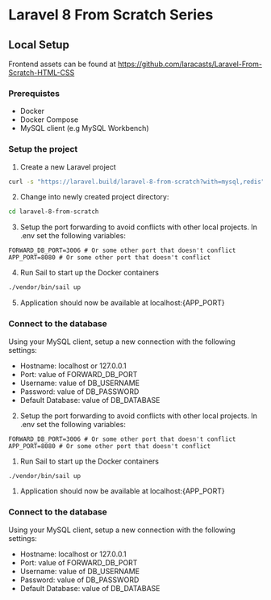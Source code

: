 # Laravel 8 From Scratch Series
## Local Setup
Frontend assets can be found at https://github.com/laracasts/Laravel-From-Scratch-HTML-CSS
### Prerequistes
- Docker
- Docker Compose
- MySQL client (e.g MySQL Workbench)
### Setup the project
1. Create a new Laravel project
```sh
curl -s "https://laravel.build/laravel-8-from-scratch?with=mysql,redis" | bash
```
2. Change into newly created project directory:
```sh
cd laravel-8-from-scratch
```
3. Setup the port forwarding to avoid conflicts with other local projects. In .env set the following variables:
```
FORWARD_DB_PORT=3006 # Or some other port that doesn't conflict
APP_PORT=8080 # Or some other port that doesn't conflict
```
4. Run Sail to start up the Docker containers
```sh
./vendor/bin/sail up
```
5. Application should now be available at localhost:{APP_PORT}
### Connect to the database
Using your MySQL client, setup a new connection with the following settings:
- Hostname: localhost or 127.0.0.1
- Port: value of FORWARD_DB_PORT
- Username: value of DB_USERNAME
- Password: value of DB_PASSWORD
- Default Database: value of DB_DATABASE

2. Setup the port forwarding to avoid conflicts with other local projects. In .env set the following variables:
```
FORWARD_DB_PORT=3006 # Or some other port that doesn't conflict
APP_PORT=8080 # Or some other port that doesn't conflict
```
1. Run Sail to start up the Docker containers
```sh
./vendor/bin/sail up
```
1. Application should now be available at localhost:{APP_PORT}
### Connect to the database
Using your MySQL client, setup a new connection with the following settings:
- Hostname: localhost or 127.0.0.1
- Port: value of FORWARD_DB_PORT
- Username: value of DB_USERNAME
- Password: value of DB_PASSWORD
- Default Database: value of DB_DATABASE
